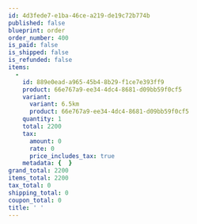 ```yaml
---
id: 4d3fede7-e1ba-46ce-a219-de19c72b774b
published: false
blueprint: order
order_number: 400
is_paid: false
is_shipped: false
is_refunded: false
items:
  -
    id: 889e0ead-a965-45b4-8b29-f1ce7e393ff9
    product: 66e767a9-ee34-4dc4-8681-d09bb59f0cf5
    variant:
      variant: 6.5km
      product: 66e767a9-ee34-4dc4-8681-d09bb59f0cf5
    quantity: 1
    total: 2200
    tax:
      amount: 0
      rate: 0
      price_includes_tax: true
    metadata: {  }
grand_total: 2200
items_total: 2200
tax_total: 0
shipping_total: 0
coupon_total: 0
title: ' '
---
```

